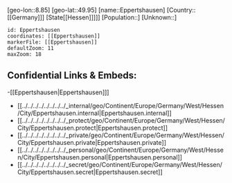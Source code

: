 ﻿---
location: [49.95,8.85]
mapzoom: [7,12] 
mapmarker: city 
type: City
tags:
- geo/City


SpocWebEntityId: 30040
isDeleted: false
confidential: public

---
[geo-lon::8.85]
[geo-lat::49.95]
[name::Eppertshausen]
[Country::[[Germany]]]
[State[[Hessen]]]]]
[Population::]
[Unknown::]


```leaflet
id: Eppertshausen
coordinates: [[Eppertshausen]]
markerFile: [[Eppertshausen]]
defaultZoom: 11 
maxZoom: 18
```


## Confidential Links & Embeds: 
-[[Eppertshausen|Eppertshausen]]] 
- [[../../../../../../../../_internal/geo/Continent/Europe/Germany/West/Hessen/City/Eppertshausen.internal|Eppertshausen.internal]] 
- [[../../../../../../../../_protect/geo/Continent/Europe/Germany/West/Hessen/City/Eppertshausen.protect|Eppertshausen.protect]] 
- [[../../../../../../../../_private/geo/Continent/Europe/Germany/West/Hessen/City/Eppertshausen.private|Eppertshausen.private]] 
- [[../../../../../../../../_personal/geo/Continent/Europe/Germany/West/Hessen/City/Eppertshausen.personal|Eppertshausen.personal]] 
- [[../../../../../../../../_secret/geo/Continent/Europe/Germany/West/Hessen/City/Eppertshausen.secret|Eppertshausen.secret]] 
